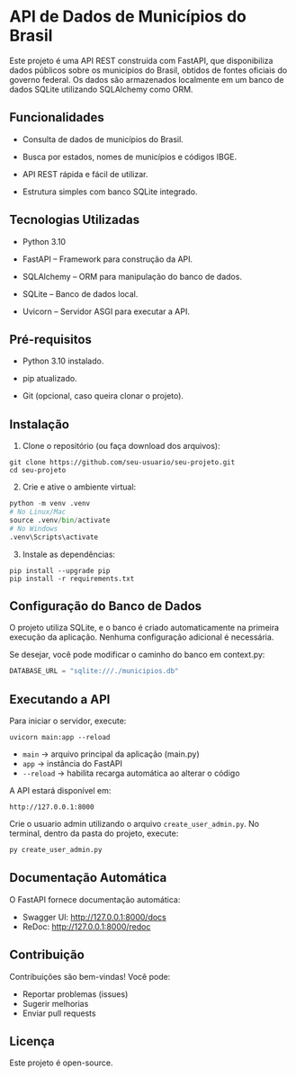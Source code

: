 # API de Dados de Municípios do Brasil

Este projeto é uma API REST construída com FastAPI, que disponibiliza dados públicos sobre os municípios do Brasil, obtidos de fontes oficiais do governo federal. Os dados são armazenados localmente em um banco de dados SQLite utilizando SQLAlchemy como ORM. 

## Funcionalidades

- Consulta de dados de municípios do Brasil.

- Busca por estados, nomes de municípios e códigos IBGE.

- API REST rápida e fácil de utilizar.

- Estrutura simples com banco SQLite integrado.

## Tecnologias Utilizadas

- Python 3.10

- FastAPI – Framework para construção da API.

- SQLAlchemy – ORM para manipulação do banco de dados.

- SQLite – Banco de dados local.

- Uvicorn – Servidor ASGI para executar a API.

## Pré-requisitos

- Python 3.10 instalado.

- pip atualizado.

- Git (opcional, caso queira clonar o projeto).

## Instalação

1. Clone o repositório (ou faça download dos arquivos):
```
git clone https://github.com/seu-usuario/seu-projeto.git
cd seu-projeto
```

2. Crie e ative o ambiente virtual:
``` py
python -m venv .venv
# No Linux/Mac
source .venv/bin/activate
# No Windows
.venv\Scripts\activate

```

3. Instale as dependências:
```
pip install --upgrade pip
pip install -r requirements.txt
```

## Configuração do Banco de Dados

O projeto utiliza SQLite, e o banco é criado automaticamente na primeira execução da aplicação. Nenhuma configuração adicional é necessária.

Se desejar, você pode modificar o caminho do banco em context.py:

``` py
DATABASE_URL = "sqlite:///./municipios.db"
```

## Executando a API
Para iniciar o servidor, execute:
``` 
uvicorn main:app --reload
```

- `main` → arquivo principal da aplicação (main.py)
- `app` → instância do FastAPI
- `--reload` → habilita recarga automática ao alterar o código

A API estará disponível em:
```
http://127.0.0.1:8000
```

Crie o usuario admin utilizando o arquivo `create_user_admin.py`. No terminal, dentro da pasta do projeto, execute: 
``` python
py create_user_admin.py
```

## Documentação Automática

O FastAPI fornece documentação automática:

- Swagger UI: http://127.0.0.1:8000/docs
- ReDoc: http://127.0.0.1:8000/redoc

## Contribuição

Contribuições são bem-vindas! Você pode:

- Reportar problemas (issues)
- Sugerir melhorias
- Enviar pull requests

## Licença

Este projeto é open-source.